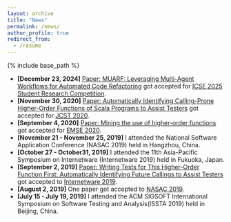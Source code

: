 ```yaml
---
layout: archive
title: "News"
permalink: /news/
author_profile: true
redirect_from:
  - /resume
---
```

{% include base_path %}
* **[December 23, 2024]** [Paper: MUARF: Leveraging Multi-Agent Workflows for Automated Code Refactoring](https://conf.researchr.org/details/icse-2025/icse-2025-SRC/14/MUARF-Leveraging-Multi-Agent-Workflows-for-Automated-Code-Refactoring) got accepted for [ICSE 2025 Student Research Competition](https://conf.researchr.org/details/icse-2025/icse-2025-SRC/14/MUARF-Leveraging-Multi-Agent-Workflows-for-Automated-Code-Refactoring).
* **[November 30, 2020]** [Paper: Automatically Identifying Calling-Prone Higher-Order Functions of Scala Programs to Assist Testers](http://xuyisen.github.io/files/JCST_publication-Yisen_Xu.pdf) got accepted for [JCST 2020](https://www.springer.com/journal/11390).
* **[September 4, 2020]** [Paper: Mining the use of higher-order functions](http://xuyisen.github.io/files/EMSE_publication-Yisen_Xu.pdf) got accepted for [EMSE 2020](https://www.springer.com/journal/10664).
* **[November 21 - November 25, 2019]** I attended the National Software Application Conference (NASAC 2019) held in Hangzhou, China.
* **[October 27 - October31, 2019]** I attended the 11th Asia-Pacific Symposium on Internetware (Internetware 2019) held in Fukuoka, Japan.
* **[September 2, 2019]** [Paper: Writing Tests for This Higher-Order Function First: Automatically Identifying Future Callings to Assist Testers](http://xuyisen.github.io/files/internetware_2019_Publication-Yisen_Xu.pdf) got accepted to [Internetware 2019](https://internetware2019.github.io/#program).
* **[August 2, 2019]** One paper got accepted to [NASAC 2019](http://nasac2019.zju.edu.cn/).
* **[July 15 - July 19, 2019]** I attended the ACM SIGSOFT International Symposium on Software Testing and Analysis(ISSTA 2019) held in Beijing, China.
